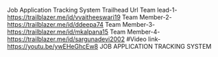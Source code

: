 Job Application Tracking System
Trailhead Url
Team lead-1-https://trailblazer.me/id/vvaitheeswari19
Team Member-2-https://trailblazer.me/id/ddeepa74
Team Member-3-https://trailblazer.me/id/mkalpana15
Team Member-4-https://trailblazer.me/id/sargunadevi2002
#Video link-https://youtu.be/ywEHeGhcEw8 JOB APPLICATION TRACKING SYSTEM
